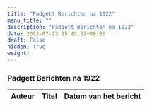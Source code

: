 ```yaml
---
title: "Padgett Berichten na 1922"
menu_title: ""
description: "Padgett Berichten na 1922"
date: 2023-07-23 15:43:52+00:00
draft: False
hidden: True
weight:
---
```

### Padgett Berichten na 1922

**Auteur** | **Titel** | **Datum van het bericht**
---|---|---

